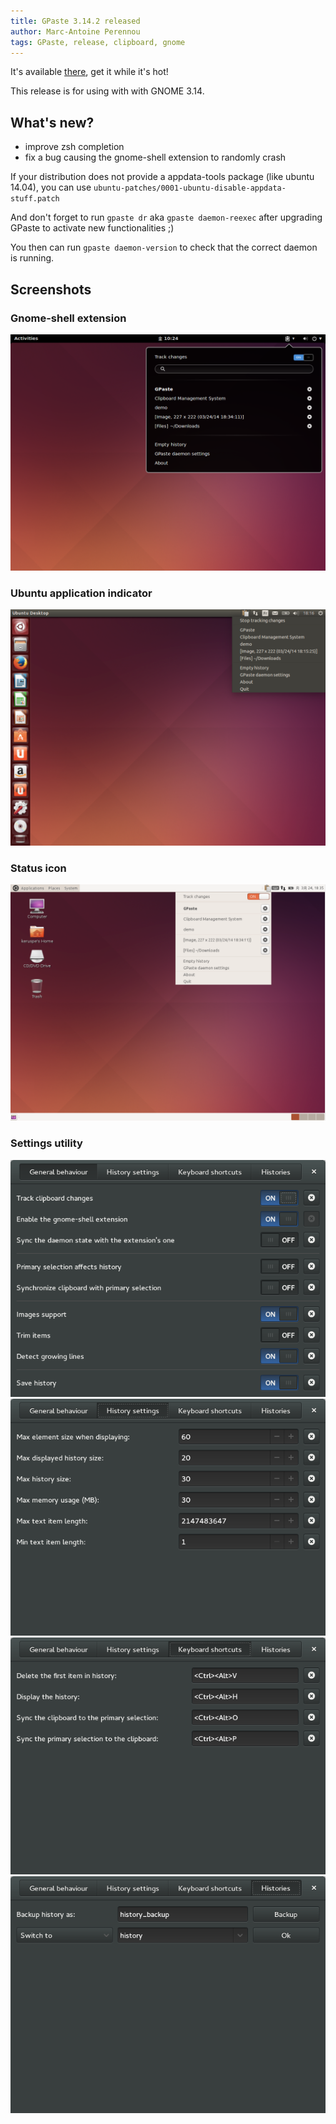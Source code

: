 ```yaml
---
title: GPaste 3.14.2 released
author: Marc-Antoine Perennou
tags: GPaste, release, clipboard, gnome
---
```


It's available [there](http://www.imagination-land.org/files/gpaste/gpaste-3.14.2.tar.xz), get it while it's hot!

This release is for using with with GNOME 3.14.

## What's new?

- improve zsh completion
- fix a bug causing the gnome-shell extension to randomly crash

If your distribution does not provide a appdata-tools package (like ubuntu 14.04), you can use `ubuntu-patches/0001-ubuntu-disable-appdata-stuff.patch`

And don't forget to run `gpaste dr` aka `gpaste daemon-reexec` after upgrading GPaste to activate new functionalities ;)

You then can run `gpaste daemon-version` to check that the correct daemon is running.

## Screenshots

### Gnome-shell extension

<img src="/images/GPaste/Extension-2.png" alt="Extension-2"/>

### Ubuntu application indicator

<img src="/images/GPaste/AppIndicator-1.png" alt="AppIndicator-1"/>

### Status icon

<img src="/images/GPaste/Applet-1.png" alt="Applet-1"/>

### Settings utility

<img src="/images/GPaste/Settings-1-1.png" alt="Settings-1-1"/>

<img src="/images/GPaste/Settings-2-1.png" alt="Settings-2-1"/>

<img src="/images/GPaste/Settings-3-1.png" alt="Settings-3-1"/>

<img src="/images/GPaste/Settings-4-1.png" alt="Settings-4-1"/>
